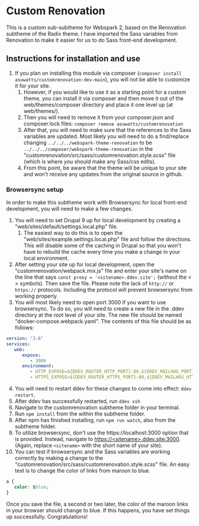 # Custom Renovation

This is a custom sub-subtheme for Webspark 2, based on the Renovation subtheme of the Radix theme. I have imported the Sass variables from Renovation to make it easier for us to do Sass front-end development.

## Instructions for installation and use
1. If you plan on installing this module via composer (`composer install asuwatts/customrenovation:dev-main`), you will not be able to customize it for your site.
   1. However, if you would like to use it as a starting point for a custom theme, you can install it via composer and then move it out of the web/themes/composer directory and place it one level up (at web/themes/).
   2. Then you will need to remove it from your composer.json and composer.lock files: `composer remove asuwatts/customrenovation`
   3. After that, you will need to make sure that the references to the Sass variables are updated. Most likely you will need to do a find/replace changing `../../../webspark-theme-renovation` to be `../../../composer/webspark-theme-renovation` in the "customrenovation/src/sass/customrenovation.style.scss" file (which is where you should make any Sass/css edits).
   4. From this point, be aware that the theme will be unique to your site and won't receive any updates from the original source in github.

### Browsersync setup
In order to make this subtheme work with Browsersync for local front-end development, you will need to make a few changes.
1. You will need to set Drupal 9 up for local development by creating a "web/sites/default/settings.local.php" file.
   1. The easiest way to do this is to open the "web/sites/example.settings.local.php" file and follow the directions. This will disable some of the caching in Drupal so that you won't have to rebuild the cache every time you make a change in your local environment.
2. After setting your site up for local development, open the "customrenovation/webpack.mix.js" file and enter your site's name on the line that says `const proxy = '<sitename>.ddev.site';` (without the < > symbols). Then save the file. Please note the lack of `http://` or `https://` protocols. Including the protocol will prevent browsersync from working properly.
3. You will most likely need to open port 3000 if you want to use browsersync. To do so, you will need to create a new file in the .ddev directory at the root level of your site. The new file should be named "docker-compose.webpack.yaml". The contents of this file should be as follows:
```yaml
version: "3.6"
services:
   web:
      expose:
         - 3000
      environment:
         - HTTP_EXPOSE=${DDEV_ROUTER_HTTP_PORT}:80,${DDEV_MAILHOG_PORT}:8025,3001:3000
         - HTTPS_EXPOSE=${DDEV_ROUTER_HTTPS_PORT}:80,${DDEV_MAILHOG_HTTPS_PORT}:8025,3000:3000
```
4. You will need to restart ddev for these changes to come into effect: `ddev restart`.
5. After ddev has successfully restarted, run `ddev ssh`
6. Navigate to the customrenovation subtheme folder in your terminal.
7. Run `npm install` from the within the subtheme folder.
8. After npm has finished installing, run `npm run watch`, also from the subtheme folder.
9. To utilize browsersync, don't use the <span>htt</span>ps://localhost:3000 option that is provided. Instead, navigate to [https://\<sitename>.ddev.site:3000](https://\<sitename>.ddev.site:3000). (Again, replace `<sitename>` with the short name of your site).
10. You can test if browsersync and the Sass variables are working correctly by making a change to the "customrenovation/src/sass/customrenovation.style.scss" file. An easy test is to change the color of links from maroon to blue.
```css
a {
   color: $blue;
}
```
Once you save the file, a second or two later, the color of the maroon links in your browser should change to blue. If this happens, you have set things up successfully. Congratulations!
